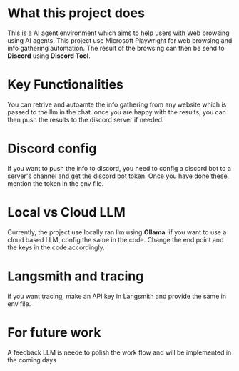 # What this project does
This is a AI agent environment which aims to help users with Web browsing using AI agents. This project use Microsoft Playwright for web browsing and info gathering automation. The result of the browsing can then be send to **Discord** using **Discord Tool**. 

# Key Functionalities
You can retrive and autoamte the info gathering from any website which is passed to the llm in the chat. 
once you are happy with the results, you can then push the results to the discord server if needed.

# Discord config
If you want to push the info to discord, you need to config a discord bot to a server's channel and get the discord bot token. Once you have done these, mention the token in the env file. 

# Local vs Cloud LLM
Currently, the project use locally ran llm using **Ollama**. if you want to use a cloud based LLM, config the same in the code. Change the end point and the keys in the code accordingly. 

# Langsmith and tracing
if you want tracing, make an API key in Langsmith and provide the same in env file.

# For future work
A feedback LLM is neede to polish the work flow and will be implemented in the coming days